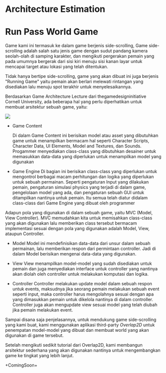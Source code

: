 # Architecture Estimation
# Run Pass World Game

Game kami ini termasuk ke dalam game berjenis side-scrolling, Game side-scrolling adalah salah satu jenis game dengan sudut pandang kamera seolah-olah di samping karakter, dan mengikuti pergerakan pemain yang pada umumnya bergerak dari sisi kiri menuju sisi kanan layar untuk mencapai target atau lokasi yang telah ditentukan.

Tidak hanya bertipe side-scrolling, game yang akan dibuat ini juga berjenis "Running Game" yaitu pemain akan berlari melewati rintangan yang disediakan lalu menuju spot terakhir untuk menyelesaikannya.

Berdasarkan Game Architecture Lecture dari thegamedesigninitiative Cornell University, ada beberapa hal yang perlu diperhatikan untuk membuat arsitektur sebuah game, yaitu:

<img align="middle" src="https://user-images.githubusercontent.com/30854454/31384038-775eda76-ade7-11e7-9664-4e31d5efb7ef.png">

* Game Content

  Di dalam Game Content ini berisikan model atau asset yang dibutuhkan game untuk menampilkan bermacam hal seperti Character Scripts, Character Data, UI Elements, Model and Textures, dan Sounds. Progammer menyediakan class-class yang dibutuhkan desainer untuk memasukkan data-data yang diperlukan untuk menampilkan model yang digunakan
  
* Game Engine
  Di bagian ini berisikan class-class yang diperlukan untuk mengontrol berbagai macam perhitungan dan logika yang diperlukan untuk sebuah permainan. Seperti pengaturan Input yang dilakukan pemain, pengaturan simulasi physics yang terjadi di dalam game, pengelolaan model yang ada, dan pengaturan sebuah GUI untuk ditampilkan nantinya untuk pemain. Itu semua telah diatur didalam class-class dari Game Engine yang dibuat oleh programmer
  
Adapun pola yang digunakan di dalam sebuah game, yaitu MVC (Model, View Controller). MVC memudahkan kita untuk memisahkan class-class yang akan digunakan lalu memberikan class tersebut bermacam implementasi sesuai dengan pola yang digunakan adalah Model, View, ataupun Controller.

* Model
  Model ini mendefinisikan data-data dari unsur dalam sebuah permainan, lalu memberikan respon dari permintaan controller. Jadi di dalam Model berisikan mengenai data-data yang digunakan.
  
* View
  View menampilkan model-model yang sudah disediakan untuk pemain dan juga menyediakan interface untuk controller yang nantinya akan diolah oleh controller untuk melakukan komputasi dan logika.
  
* Controller
  Controller melakukan update model dalam sebuah respon untuk events, maksudnya jika seorang pemain melakukan sebuah event seperti input, maka controller harus mengolahnya sesuai dengan apa yang dimasukkan pemain untuk dikelola nantinya di dalam controller. Controller juga akan mengupdate view sesuai model yang telah diubah jika pemain melakukan event.
  
Sampai disana saja penjelasannya, untuk mendukung game side-scrolling yang kami buat, kami menggunakan aplikasi third-party *Overlap2D* untuk penempatan model-model yang dibuat dan membuat world yang akan digunakan di game tersebut.

Setelah mengikuti sedikit tutorial dari Overlap2D, kami membangun arsitektur sederhana yang akan digunakan nantinya untuk mengembangkan game ke tingkat yang lebih lanjut.

+ComingSoon+
